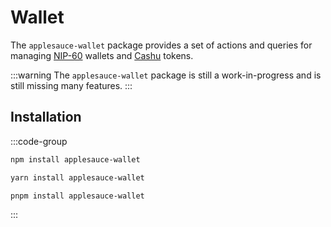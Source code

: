 # Wallet

The `applesauce-wallet` package provides a set of actions and queries for managing [NIP-60](https://github.com/nostr-protocol/nips/blob/master/60.md) wallets and [Cashu](https://github.com/cashubtc/cashu) tokens.

:::warning
The `applesauce-wallet` package is still a work-in-progress and is still missing many features.
:::

## Installation

:::code-group

```sh [npm]
npm install applesauce-wallet
```

```sh [yarn]
yarn install applesauce-wallet
```

```sh [pnpm]
pnpm install applesauce-wallet
```

:::
